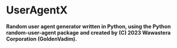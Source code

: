 # UserAgentX
<b>Random user agent generator written in Python, using the Python random-user-agent package and created by (C) 2023 Wawastera Corporation (GoldenVadim).<b>
